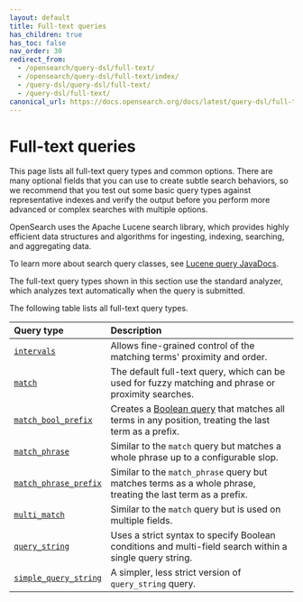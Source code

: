 ```yaml
---
layout: default
title: Full-text queries
has_children: true
has_toc: false
nav_order: 30
redirect_from:
  - /opensearch/query-dsl/full-text/
  - /opensearch/query-dsl/full-text/index/
  - /query-dsl/query-dsl/full-text/
  - /query-dsl/full-text/
canonical_url: https://docs.opensearch.org/docs/latest/query-dsl/full-text/index/
---
```


# Full-text queries

This page lists all full-text query types and common options. There are many optional fields that you can use to create subtle search behaviors, so we recommend that you test out some basic query types against representative indexes and verify the output before you perform more advanced or complex searches with multiple options.

OpenSearch uses the Apache Lucene search library, which provides highly efficient data structures and algorithms for ingesting, indexing, searching, and aggregating data.

To learn more about search query classes, see [Lucene query JavaDocs](https://lucene.apache.org/core/8_9_0/core/org/apache/lucene/search/Query.html).

The full-text query types shown in this section use the standard analyzer, which analyzes text automatically when the query is submitted.

The following table lists all full-text query types.

Query type | Description
:--- | :--- 
[`intervals`]({{site.url}}{{site.baseurl}}/query-dsl/full-text/intervals/) | Allows fine-grained control of the matching terms' proximity and order. 
[`match`]({{site.url}}{{site.baseurl}}/query-dsl/full-text/match/) | The default full-text query, which can be used for fuzzy matching and phrase or proximity searches.
[`match_bool_prefix`]({{site.url}}{{site.baseurl}}/query-dsl/full-text/match-bool-prefix/) | Creates a [Boolean query]({{site.url}}{{site.baseurl}}/query-dsl/compound/bool/) that matches all terms in any position, treating the last term as a prefix.
[`match_phrase`]({{site.url}}{{site.baseurl}}/query-dsl/full-text/match-phrase/) | Similar to the `match` query but matches a whole phrase up to a configurable slop.
[`match_phrase_prefix`]({{site.url}}{{site.baseurl}}/query-dsl/full-text/match-phrase-prefix/) | Similar to the `match_phrase` query but matches terms as a whole phrase, treating the last term as a prefix.
[`multi_match`]({{site.url}}{{site.baseurl}}/query-dsl/full-text/multi-match/) | Similar to the `match` query but is used on multiple fields.
[`query_string`]({{site.url}}{{site.baseurl}}/query-dsl/full-text/query-string/) | Uses a strict syntax to specify Boolean conditions and multi-field search within a single query string. 
[`simple_query_string`]({{site.url}}{{site.baseurl}}/query-dsl/full-text/simple-query-string/) | A simpler, less strict version of `query_string` query. 
